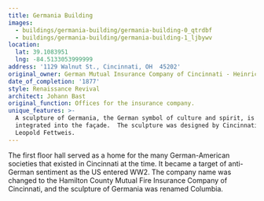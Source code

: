 ```yaml
---
title: Germania Building
images:
  - buildings/germania-building/germania-building-0_qtrdbf
  - buildings/germania-building/germania-building-1_ljbywv
location:
  lat: 39.1083951
  lng: -84.5133053999999
address: '1129 Walnut St., Cincinnati, OH  45202'
original_owner: German Mutual Insurance Company of Cincinnati - Heinrich Arminius Ratterman
date_of_completion: '1877'
style: Renaissance Revival
architect: Johann Bast
original_function: Offices for the insurance company.
unique_features: >-
  A sculpture of Germania, the German symbol of culture and spirit, is
  integrated into the façade.  The sculpture was designed by Cincinnatian
  Leopold Fettweis.
---
```


The first floor hall served as a home for the many German-American societies that existed in Cincinnati at the time. It became a target of anti-German sentiment as the US entered WW2. The company name was changed to the Hamilton County Mutual Fire Insurance Company of Cincinnati, and the sculpture of Germania was renamed Columbia.
